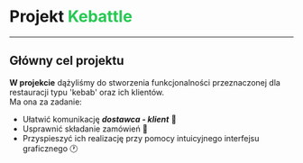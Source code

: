 <h1>Projekt <font color="#26c952">Kebattle</font></h1>

----

## Główny cel projektu

**W projekcie** dążyliśmy do stworzenia funkcjonalności przeznaczonej dla restauracji typu 'kebab' oraz ich klientów.<br>
Ma ona za zadanie:

* Ułatwić komunikację **_dostawca - klient_** :speech_balloon:
* Usprawnić składanie zamówień :pencil:
* Przyspieszyć ich realizację przy pomocy intuicyjnego interfejsu graficznego :clock1:
